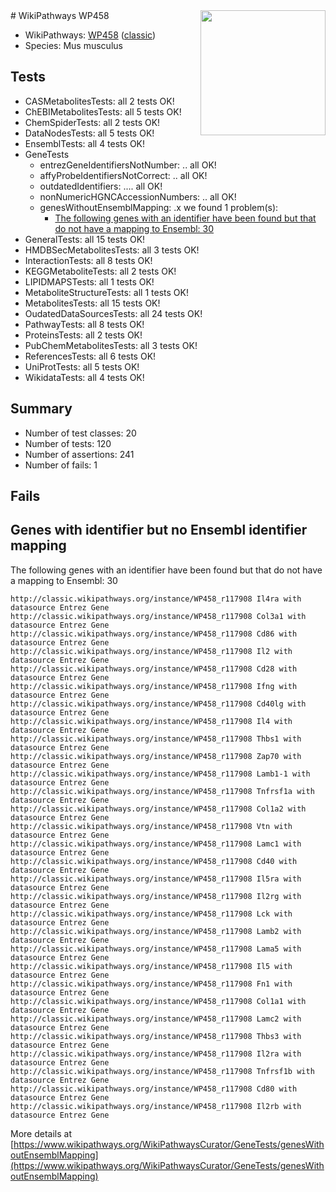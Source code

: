<img style="float: right; width: 200px" src="https://upload.wikimedia.org/wikipedia/commons/thumb/8/83/Wplogo_with_text_500.png/640px-Wplogo_with_text_500.png" />
# WikiPathways WP458

* WikiPathways: [WP458](https://wikipathways.org/pathways/WP458) ([classic](https://classic.wikipathways.org/instance/WP458))
* Species: Mus musculus
## Tests
* CASMetabolitesTests: all 2 tests OK!
* ChEBIMetabolitesTests: all 5 tests OK!
* ChemSpiderTests: all 2 tests OK!
* DataNodesTests: all 5 tests OK!
* EnsemblTests: all 4 tests OK!
* GeneTests
    * entrezGeneIdentifiersNotNumber: .. all OK!
    * affyProbeIdentifiersNotCorrect: .. all OK!
    * outdatedIdentifiers: .... all OK!
    * nonNumericHGNCAccessionNumbers: .. all OK!
    * genesWithoutEnsemblMapping: .x we found 1 problem(s):
        * [The following genes with an identifier have been found but that do not have a mapping to Ensembl: 30](#c4e5434b)
* GeneralTests: all 15 tests OK!
* HMDBSecMetabolitesTests: all 3 tests OK!
* InteractionTests: all 8 tests OK!
* KEGGMetaboliteTests: all 2 tests OK!
* LIPIDMAPSTests: all 1 tests OK!
* MetaboliteStructureTests: all 1 tests OK!
* MetabolitesTests: all 15 tests OK!
* OudatedDataSourcesTests: all 24 tests OK!
* PathwayTests: all 8 tests OK!
* ProteinsTests: all 2 tests OK!
* PubChemMetabolitesTests: all 3 tests OK!
* ReferencesTests: all 6 tests OK!
* UniProtTests: all 5 tests OK!
* WikidataTests: all 4 tests OK!


## Summary

* Number of test classes: 20
* Number of tests: 120
* Number of assertions: 241
* Number of fails: 1

## Fails

<a name="c4e5434b" />

## Genes with identifier but no Ensembl identifier mapping

The following genes with an identifier have been found but that do not have a mapping to Ensembl: 30
```
http://classic.wikipathways.org/instance/WP458_r117908 Il4ra with datasource Entrez Gene
http://classic.wikipathways.org/instance/WP458_r117908 Col3a1 with datasource Entrez Gene
http://classic.wikipathways.org/instance/WP458_r117908 Cd86 with datasource Entrez Gene
http://classic.wikipathways.org/instance/WP458_r117908 Il2 with datasource Entrez Gene
http://classic.wikipathways.org/instance/WP458_r117908 Cd28 with datasource Entrez Gene
http://classic.wikipathways.org/instance/WP458_r117908 Ifng with datasource Entrez Gene
http://classic.wikipathways.org/instance/WP458_r117908 Cd40lg with datasource Entrez Gene
http://classic.wikipathways.org/instance/WP458_r117908 Il4 with datasource Entrez Gene
http://classic.wikipathways.org/instance/WP458_r117908 Thbs1 with datasource Entrez Gene
http://classic.wikipathways.org/instance/WP458_r117908 Zap70 with datasource Entrez Gene
http://classic.wikipathways.org/instance/WP458_r117908 Lamb1-1 with datasource Entrez Gene
http://classic.wikipathways.org/instance/WP458_r117908 Tnfrsf1a with datasource Entrez Gene
http://classic.wikipathways.org/instance/WP458_r117908 Col1a2 with datasource Entrez Gene
http://classic.wikipathways.org/instance/WP458_r117908 Vtn with datasource Entrez Gene
http://classic.wikipathways.org/instance/WP458_r117908 Lamc1 with datasource Entrez Gene
http://classic.wikipathways.org/instance/WP458_r117908 Cd40 with datasource Entrez Gene
http://classic.wikipathways.org/instance/WP458_r117908 Il5ra with datasource Entrez Gene
http://classic.wikipathways.org/instance/WP458_r117908 Il2rg with datasource Entrez Gene
http://classic.wikipathways.org/instance/WP458_r117908 Lck with datasource Entrez Gene
http://classic.wikipathways.org/instance/WP458_r117908 Lamb2 with datasource Entrez Gene
http://classic.wikipathways.org/instance/WP458_r117908 Lama5 with datasource Entrez Gene
http://classic.wikipathways.org/instance/WP458_r117908 Il5 with datasource Entrez Gene
http://classic.wikipathways.org/instance/WP458_r117908 Fn1 with datasource Entrez Gene
http://classic.wikipathways.org/instance/WP458_r117908 Col1a1 with datasource Entrez Gene
http://classic.wikipathways.org/instance/WP458_r117908 Lamc2 with datasource Entrez Gene
http://classic.wikipathways.org/instance/WP458_r117908 Thbs3 with datasource Entrez Gene
http://classic.wikipathways.org/instance/WP458_r117908 Il2ra with datasource Entrez Gene
http://classic.wikipathways.org/instance/WP458_r117908 Tnfrsf1b with datasource Entrez Gene
http://classic.wikipathways.org/instance/WP458_r117908 Cd80 with datasource Entrez Gene
http://classic.wikipathways.org/instance/WP458_r117908 Il2rb with datasource Entrez Gene
```

More details at [https://www.wikipathways.org/WikiPathwaysCurator/GeneTests/genesWithoutEnsemblMapping](https://www.wikipathways.org/WikiPathwaysCurator/GeneTests/genesWithoutEnsemblMapping)

